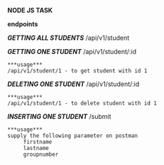 **NODE JS TASK**

**endpoints**

***GETTING ALL STUDENTS***
/api/v1/student

***GETTING ONE STUDENT***
/api/v1/student/:id

    ***usage***
    /api/v1/student/1 - to get student with id 1

***DELETING ONE STUDENT***
/api/v1/student/:id

    ***usage***
    /api/v1/student/1 - to delete student with id 1


***INSERTING ONE STUDENT***
/submit

    ***usage***
    supply the following parameter on postman
         firstname
         lastname
         groupnumber

